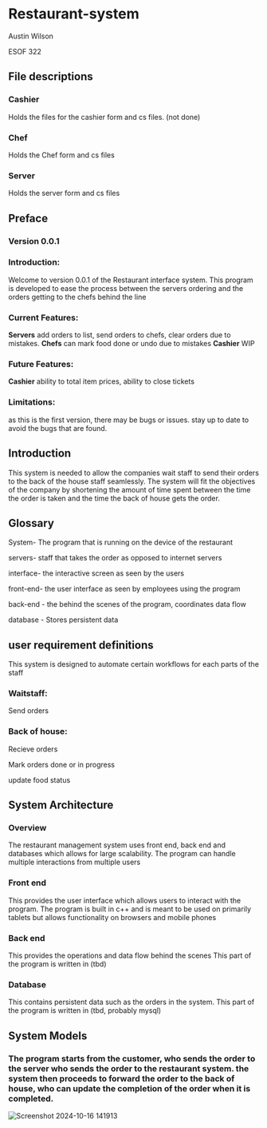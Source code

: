 # Restaurant-system
Austin Wilson

ESOF 322

## File descriptions
### Cashier
Holds the files for the cashier form and cs files. (not done)
### Chef
Holds the Chef form and cs files
### Server
Holds the server form and cs files
## Preface
  ###  Version 0.0.1
  ### Introduction:
  Welcome to version 0.0.1 of the Restaurant interface system. This program is developed to ease the process between the servers ordering and the orders getting to the chefs behind the line
  ### Current Features:
  **Servers**
  add orders to list, send orders to chefs, clear orders due to mistakes.
  **Chefs**
  can mark food done or undo due to mistakes
  **Cashier**
  WIP
  ### Future Features:
  **Cashier**
  ability to total item prices, ability to close tickets
  ### Limitations:
  as this is the first version, there may be bugs or issues. stay up to date to avoid the bugs that are found.
## Introduction
  This system is needed to allow the companies wait staff to send their orders to the back of the house staff seamlessly.
  The system will fit the objectives of the company by shortening the amount of time spent between the time the order is taken and the time the back of house gets the order.
## Glossary
  System- The program that is running on the device of the restaurant
  
  servers- staff that takes the order as opposed to internet servers
  
  interface- the interactive screen as seen by the users
  
  front-end- the user interface as seen by employees using the program
  
  back-end - the behind the scenes of the program, coordinates data flow
  
  database - Stores persistent data
## user requirement definitions
  This system is designed to automate certain workflows for each parts of the staff
  ### Waitstaff:
  Send orders
  

  ### Back of house:
  Recieve orders
  
  Mark orders done or in progress
  
  update food status
## System Architecture
  ### Overview
  The restaurant management system uses front end, back end and databases which allows for large scalability. The program can handle multiple interactions from multiple users
  ### Front end
  This provides the user interface which allows users to interact with the program.
  The program is built in c++ and is meant to be used on primarily tablets but allows functionality on browsers and mobile phones
  ### Back end
  This provides the operations and data flow behind the scenes
  This part of the program is written in (tbd)
  ### Database
  This contains persistent data such as the orders in the system.
  This part of the program is written in (tbd, probably mysql)
## System Models
  ### The program starts from the customer, who sends the order to the server who sends the order to the restaurant system. the system then proceeds to forward the order to the back of house, who can update the completion of the order when it is completed.
 ![Screenshot 2024-10-16 141913](https://github.com/user-attachments/assets/c75e3723-7017-4ab0-807d-835f4d1db249)

